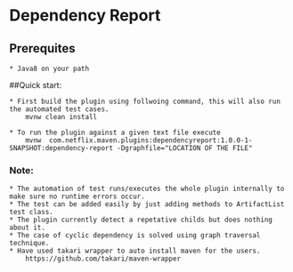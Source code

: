 # Dependency Report

## Prerequites

	* Java8 on your path

##Quick start:

	* First build the plugin using follwoing command, this will also run the automated test cases.
		mvnw clean install

	* To run the plugin against a given text file execute
		mvnw  com.netflix.maven.plugins:dependencyreport:1.0.0-1-SNAPSHOT:dependency-report -Dgraphfile="LOCATION OF THE FILE"

### Note:

	* The automation of test runs/executes the whole plugin internally to make sure no runtime errors occur.
	* The test can be added easily by just adding methods to ArtifactList test class.
	* The plugin currently detect a repetative childs but does nothing about it.
	* The case of cyclic dependency is solved using graph traversal technique.
	* Have used takari wrapper to auto install maven for the users.
		https://github.com/takari/maven-wrapper


